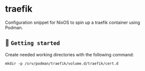 # traefik
Configuration snippet for NixOS to spin up a traefik container using Podman.

## :tada: `Getting started`

Create needed working directories with the following command:

```
mkdir -p /srv/podman/traefik/volume.d/traefik/cert.d
```
